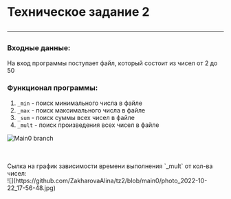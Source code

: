 # Техническое задание 2 <hr>

### Входные данные:
На вход программы поступает файл, который состоит из чисел от 2 до 50 


### Функционал программы:
1. `_min` - поиск минимального числа в файле
2. `_max` - поиск максимального числа в файле
3. `_sum` - поиск суммы всех чисел в файле
4. `_mult` - поиск произведения всех чисел в файле

![Main0 branch](https://github.com/ZakharovaAlina/tz2/actions/workflows/ci.yml/badge.svg?branch=main0)

<br/>
<br/>
Сылка на график зависимости времени выполнения `_mult` от кол-ва чисел: <br/>
![](https://github.com/ZakharovaAlina/tz2/blob/main0/photo_2022-10-22_17-56-48.jpg)
